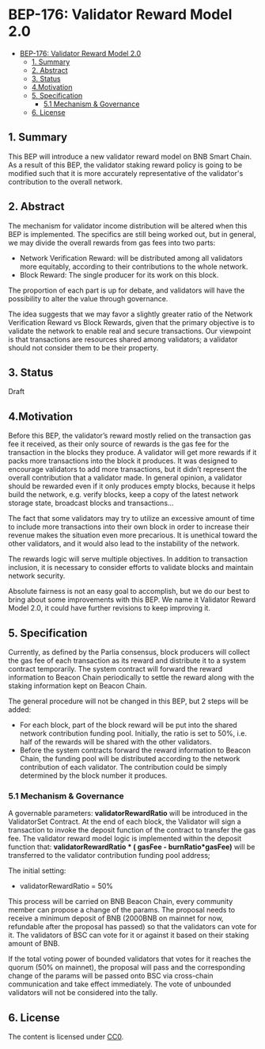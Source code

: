 # BEP-176: Validator Reward Model 2.0

- [BEP-176: Validator Reward Model 2.0](#bep-176-validator-reward-model-20)
  - [1. Summary](#1-summary)
  - [2. Abstract](#2-abstract)
  - [3. Status](#3-status)
  - [4.Motivation](#4motivation)
  - [5. Specification](#5-specification)
    - [5.1 Mechanism \& Governance](#51-mechanism--governance)
  - [6. License](#6-license)


## 1. Summary

This BEP will introduce a new validator reward model on BNB Smart Chain. As a result of this BEP, the validator staking reward policy is going to be modified such that it is more accurately representative of the validator's contribution to the overall network.

## 2. Abstract

The mechanism for validator income distribution will be altered when this BEP is implemented. The specifics are still being worked out, but in general, we may divide the overall rewards from gas fees into two parts:
- Network Verification Reward: will be distributed among all validators more equitably, according to their contributions to the whole network.
- Block Reward: The single producer for its work on this block.

The proportion of each part is up for debate, and validators will have the possibility to alter the value through governance.

The idea suggests that we may favor a slightly greater ratio of the Network Verification Reward vs Block Rewards, given that the primary objective is to validate the network to enable real and secure transactions. Our viewpoint is that transactions are resources shared among validators; a validator should not consider them to be their property.

## 3. Status

Draft

## 4.Motivation
Before this BEP, the validator’s reward mostly relied on the transaction gas fee it received, as their only source of rewards is the gas fee for the transaction in the blocks they produce. A validator will get more rewards if it packs more transactions into the block it produces. It was designed to encourage validators to add more transactions, but it didn’t represent the overall contribution that a validator made. In general opinion, a validator should be rewarded even if it only produces empty blocks, because it helps build the network, e.g. verify blocks, keep a copy of the latest network storage state, broadcast blocks and transactions…

The fact that some validators may try to utilize an excessive amount of time to include more transactions into their own block in order to increase their revenue makes the situation even more precarious. It is unethical toward the other validators, and it would also lead to the instability of the network.

The rewards logic will serve multiple objectives. In addition to transaction inclusion, it is necessary to consider efforts to validate blocks and maintain network security.

Absolute fairness is not an easy goal to accomplish, but we do our best to bring about some improvements with this BEP. We name it Validator Reward Model 2.0, it could have further revisions to keep improving it.

## 5. Specification
Currently, as defined by the Parlia consensus, block producers will collect the gas fee of each transaction as its reward and distribute it to a system contract temporarily.
The system contract will forward the reward information to Beacon Chain periodically to settle the reward along with the staking information kept on Beacon Chain.

The general procedure will not be changed in this BEP, but 2 steps will be added:
- For each block, part of the block reward will be put into the shared network contribution funding pool. Initially, the ratio is set to 50%, i.e. half of the rewards will be shared with the other validators.
- Before the system contracts forward the reward information to Beacon Chain, the funding pool will be distributed according to the network contribution of each validator. The contribution could be simply determined by the block number it produces.

### 5.1 Mechanism & Governance

A governable parameters: **validatorRewardRatio** will be introduced in the ValidatorSet Contract. At the end of each block, the Validator will sign a transaction to invoke the deposit function of the contract to transfer the gas fee. The validator reward model logic is implemented within the deposit function that: **validatorRewardRatio * ( gasFee - burnRatio*gasFee)**  will be transferred to the validator contribution funding pool address;

The initial setting:
- validatorRewardRatio = 50%

This process will be carried on BNB Beacon Chain, every community member can propose a change of the params. The proposal needs to receive a minimum deposit of BNB (2000BNB on mainnet for now, refundable after the proposal has passed) so that the validators can vote for it. The validators of BSC can vote for it or against it based on their staking amount of BNB.

If the total voting power of bounded validators that votes for it reaches the quorum (50% on mainnet), the proposal will pass and the corresponding change of the params will be passed onto BSC via cross-chain communication and take effect immediately. The vote of unbounded validators will not be considered into the tally.

## 6. License

The content is licensed under [CC0](https://creativecommons.org/publicdomain/zero/1.0/).
